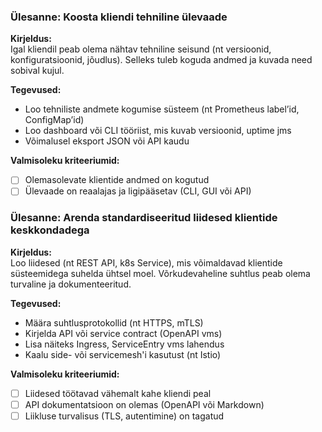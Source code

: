 ### Ülesanne: Koosta kliendi tehniline ülevaade

**Kirjeldus:**  
Igal kliendil peab olema nähtav tehniline seisund (nt versioonid, konfiguratsioonid, jõudlus). Selleks tuleb koguda andmed ja kuvada need sobival kujul.

**Tegevused:**
- Loo tehniliste andmete kogumise süsteem (nt Prometheus label’id, ConfigMap’id)
- Loo dashboard või CLI tööriist, mis kuvab versioonid, uptime jms
- Võimalusel eksport JSON või API kaudu

**Valmisoleku kriteeriumid:**
- [ ] Olemasolevate klientide andmed on kogutud
- [ ] Ülevaade on reaalajas ja ligipääsetav (CLI, GUI või API)

### Ülesanne: Arenda standardiseeritud liidesed klientide keskkondadega

**Kirjeldus:**  
Loo liidesed (nt REST API, k8s Service), mis võimaldavad klientide süsteemidega suhelda ühtsel moel. Võrkudevaheline suhtlus peab olema turvaline ja dokumenteeritud.

**Tegevused:**
- Määra suhtlusprotokollid (nt HTTPS, mTLS)
- Kirjelda API või service contract (OpenAPI vms)
- Lisa näiteks Ingress, ServiceEntry vms lahendus
- Kaalu side- või servicemesh'i kasutust (nt Istio)

**Valmisoleku kriteeriumid:**
- [ ] Liidesed töötavad vähemalt kahe kliendi peal
- [ ] API dokumentatsioon on olemas (OpenAPI või Markdown)
- [ ] Liikluse turvalisus (TLS, autentimine) on tagatud
